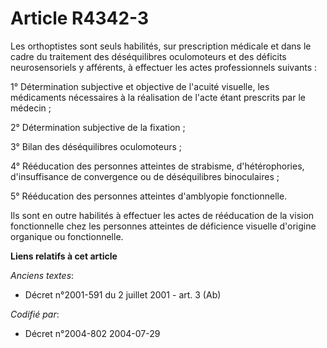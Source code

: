 # Article R4342-3

Les orthoptistes sont seuls habilités, sur prescription médicale et dans le cadre du traitement des déséquilibres
oculomoteurs et des déficits neurosensoriels y afférents, à effectuer les actes professionnels suivants :

1° Détermination subjective et objective de l'acuité visuelle, les médicaments nécessaires à la réalisation de l'acte étant
prescrits par le médecin ;

2° Détermination subjective de la fixation ;

3° Bilan des déséquilibres oculomoteurs ;

4° Rééducation des personnes atteintes de strabisme, d'hétérophories, d'insuffisance de convergence ou de déséquilibres
binoculaires ;

5° Rééducation des personnes atteintes d'amblyopie fonctionnelle.

Ils sont en outre habilités à effectuer les actes de rééducation de la vision fonctionnelle chez les personnes atteintes de
déficience visuelle d'origine organique ou fonctionnelle.

**Liens relatifs à cet article**

_Anciens textes_:

  - Décret n°2001-591 du 2 juillet 2001 - art. 3 (Ab)

_Codifié par_:

  - Décret n°2004-802 2004-07-29
